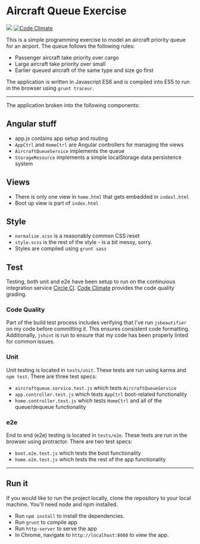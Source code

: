 # Aircraft Queue Exercise

![](https://circleci.com/gh/timothyeburke/ac.svg?style=shield) [![Code Climate](https://codeclimate.com/github/timothyeburke/ac/badges/gpa.svg)](https://codeclimate.com/github/timothyeburke/ac)

This is a simple programming exercise to model an aircraft priority queue for an airport. The queue follows the following rules:

- Passenger aircraft take priority over cargo
- Large aircraft take priority over small
- Earlier queued aircraft of the same type and size go first

The application is written in Javascript ES6 and is compiled into ES5 to run in the browser using `grunt traceur`.

- - -

The application broken into the following components:

## Angular stuff
- app.js contains app setup and routing
- `AppCtrl` and `HomeCtrl` are Angular controllers for managing the views
- `AircraftQueueService` implements the queue
- `StorageResource` implements a simple localStorage data persistence system

## Views
- There is only one view in `home.html` that gets embedded in `indexl.html`
- Boot up view is part of `index.html`

## Style
- `normalize.scss` is a reasonably common CSS reset
- `style.scss` is the rest of the style - is a bit messy, sorry.
- Styles are compiled using `grunt sass`

## Test
Testing, both unit and e2e have been setup to run on the continuious integration service [Circle CI](https://circleci.com/). [Code Climate](https://codeclimate.com) provides the code quality grading.

### Code Quality
Part of the build test process includes verifying that I've run `jsbeautifier` on my code before committing it. This ensures consistent code formatting. Additionally, `jshint` is run to ensure that my code has been properly linted for common issues.

### Unit
Unit testing is located in `tests/unit`. These tests are run using karma and `npm test`. There are three test specs:
- `aircraftqueue.service.test.js` which tests `AircraftQueueService`
- `app.controller.test.js` which tests `AppCtrl` boot-related functionality
- `home.controller.test.js` which tests `HomeCtrl` and all of the queue/dequeue functionality

### e2e
End to end (e2e) testing is located in `tests/e2e`. These tests are run in the browser using protractor. There are two test specs:
- `boot.e2e.test.js` which tests the boot functionality
- `home.e2e.test.js` which tests the rest of the app functionality

- - -

## Run it
If you would like to run the project locally, clone the repository to your local machine. You'll need node and npm installed.

- Run `npm install` to install the dependencies.
- Run `grunt` to compile app
- Run `http-server` to serve the app
- In Chrome, navigate to `http://localhost:8080` to view the app.
